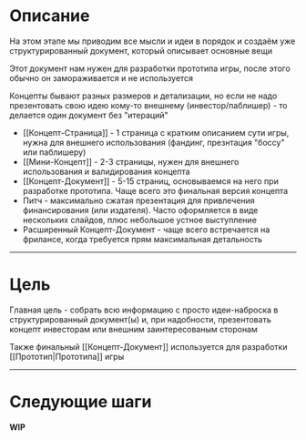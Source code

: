 # Описание
На этом этапе мы приводим все мысли и идеи в порядок и создаём уже структурированный документ, который описывает основные вещи

Этот документ нам нужен для разработки прототипа игры, после этого обычно он замораживается и не используется

Концепты бывают разных размеров и детализации, но если не надо презентовать свою идею кому-то внешнему (инвестор/паблишер) - то делается один документ без "итераций"
- [[Концепт-Страница]] - 1 страница с кратким описанием сути игры, нужна для внешнего использования (фандинг, презнтация "боссу" или паблишеру)
- [[Мини-Концепт]] - 2-3 страницы, нужен для внешнего использования и валидирования концепта
- [[Концепт-Документ]] - 5-15 страниц, основываемся на него при разработке прототипа. Чаще всего это финальная версия концепта
- Питч - максимально сжатая презентация для привлечения финансирования (или издателя). Часто оформляется в виде нескольких слайдов, плюс небольшое устное выступление
- Расширенный Концепт-Документ - чаще всего встречается на фрилансе, когда требуется прям максимальная детальность

---
# Цель
Главная цель - собрать всю информацию с просто идеи-наброска в структурированный документ(ы) и, при надобности, презентовать концепт инвесторам или внешним заинтересованым сторонам

Также финальный [[Концепт-Документ]] используется для разработки [[Прототип|Прототипа]] игры

---
# Следующие шаги
**WIP**